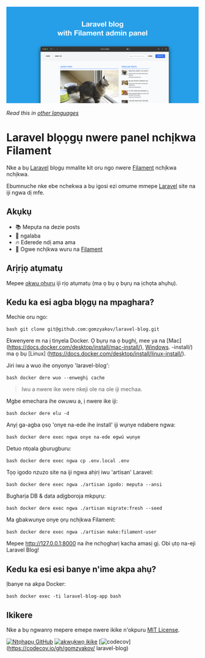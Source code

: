 ![Blọọgụ Laravel nwere panel nchịkwa Filament](../docs/social-preview-en.png)

_Read this in [other languages](./Translations.md)_

# Laravel blọọgụ nwere panel nchịkwa Filament

Nke a bụ [Laravel](https://laravel.com) blọgụ mmalite kit oru ngo nwere [Filament](https://filamentphp.com) nchịkwa nchịkwa.

Ebumnuche nke ebe nchekwa a bụ igosi ezi omume mmepe [Laravel](https://laravel.com) site na iji ngwa dị mfe.

## Akụkụ

- 📚 Mepụta na dezie posts
- 🥑 ngalaba
- 🔥 Ederede ndị ama ama
- 🎉 Ogwe nchịkwa wuru na [Filament](https://filamentphp.com)

## Arịrịọ atụmatụ

Mepee [okwu ọhụrụ](https://github.com/gomzyakov/laravel-blog/issues/new) iji rịọ atụmatụ (ma ọ bụ ọ bụrụ na ịchọta ahụhụ).

## Kedu ka esi agba blọgụ na mpaghara?

Mechie oru ngo:

`` bash
git clone git@github.com:gomzyakov/laravel-blog.git
``

Ekwenyere m na ị tinyela Docker. Ọ bụrụ na ọ bụghị, mee ya na [Mac] (https://docs.docker.com/desktop/install/mac-install/), [Windows](https://docs.docker.com/desktop/install/windows). -install/) ma ọ bụ [Linux] (https://docs.docker.com/desktop/install/linux-install/).

Jiri iwu a wuo ihe onyonyo 'laravel-blog':

`` bash
docker dere wuo --enweghị cache
``

> Iwu a nwere ike were nkeji ole na ole iji mechaa.

Mgbe emechara ihe owuwu a, ị nwere ike iji:

`` bash
docker dere elu -d
``

Anyị ga-agba ọsọ 'onye na-ede ihe install' iji wụnye ndabere ngwa:

`` bash
docker dere exec ngwa onye na-ede egwú wụnye
``

Detuo ntọala gburugburu:

`` bash
docker dere exec ngwa cp .env.local .env
``

Tọọ igodo nzuzo site na iji ngwa ahịrị iwu 'artisan' Laravel:

`` bash
docker dere exec ngwa ./artisan igodo: mepụta --ansi
``

Bugharịa DB & data adịgboroja mkpụrụ:

`` bash
docker dere exec ngwa ./artisan migrate:fresh --seed
``

Ma gbakwunye onye ọrụ nchịkwa Filament:

`` bash
docker dere exec ngwa ./artisan make:filament-user
``

Mepee http://127.0.0.1:8000 na ihe nchọgharị kacha amasị gị. Obi ụtọ na-eji Laravel Blog!

## Kedu ka esi esi banye n'ime akpa ahụ?

Ịbanye na akpa Docker:

`` bash
docker exec -ti laravel-blog-app bash
``

## Ikikere

Nke a bụ ngwanrọ mepere emepe nwere ikike n'okpuru [MIT License](https://github.com/gomzyakov/php-code-style/blob/main/LICENSE).


[![Ntọhapụ GitHub](https://img.shields.io/github/release/gomzyakov/laravel-blog.svg)](https://github.com/gomzyakov/laravel-blog/releases/latest)
[![akwụkwọ ikike](https://img.shields.io/badge/License-MIT-green.svg)](https://github.com/gomzyakov/laravel-blog/blob/development/LICENSE)
[![codecov](https://codecov.io/gh/gomzyakov/laravel-blog/branch/main/graph/badge.svg?token=4CYTVMVUYV)](https://codecov.io/gh/gomzyakov/ laravel-blog)
